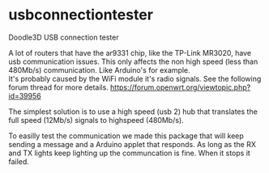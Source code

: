 usbconnectiontester
===================

Doodle3D USB connection tester

A lot of routers that have the ar9331 chip, like the TP-Link MR3020, have usb communication issues. This only affects the non high speed (less than 480Mb/s) communication. Like Arduino's for example.  
It's probably caused by the WiFi module it's radio signals. See the following forum thread for more details.
https://forum.openwrt.org/viewtopic.php?id=39956

The simplest solution is to use a high speed (usb 2) hub that translates the full speed (12Mb/s) signals to highspeed (480Mb/s). 

To easilly test the communication we made this package that will keep sending a message and a Arduino applet that responds. As long as the RX and TX lights keep lighting up the communcation is fine. When it stops it failed.
